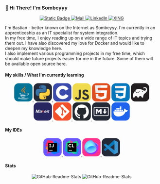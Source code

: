 ### 👋 Hi There! I'm Sombeyyy

<p align="center">
    <a href="https://discord.com/users/621397023618236425">
        <img alt="Static Badge" src="https://img.shields.io/badge/Discord-5865F2?style=for-the-badge&logo=discord&logoColor=white"/>
    </a>
    <a href="mailto://contact@sombeyyy.de">
        <img alt="Mail" src="https://img.shields.io/badge/Mail-147ee1?style=for-the-badge&logo=gmail&logoColor=white"/>
    </a>
    <a href="https://www.linkedin.com/in/bastian-dieregsweiler-33905825b/">
        <img alt="LinkedIn" src="https://img.shields.io/badge/LinkedIn-0077B5?style=for-the-badge&logo=linkedin&logoColor=white"/>
    </a>
    <a href="https://www.xing.com/profile/Bastian_Dieregsweiler/">
        <img alt="XING" src="https://img.shields.io/badge/xing-045d63?style=for-the-badge&logo=xing&logoColor=white"/>
    </a>
</p>

<p>
    I'm Bastian - better known on the Internet as Sombeyyy. I'm currently in an apprenticeship as an IT specialist for system integration. <br>
    In my free time, I enjoy reading up on a wide range of IT topics and trying them out. I have also discovered my love for
    Docker and would like to deepen my knowledge here. <br>
    I also implement various programming projects in my free time, which should make future projects easier for me in the future.
    Some of them will be available open source here.
</p>

#### My skills / What I'm currently learning

<p align="center">
    <a href="https://www.java.com/">
        <img alt="Java" src="./assets/icon-java.svg" height="60" width="60">
    </a>
    <a href="https://www.python.org/">
        <img alt="Python" src="./assets/icon-python-dark.svg" height="60" width="60">
    </a>
    <img alt="C Programming Language" src="./assets/icon-c.svg" height="60" width="60">
    <img alt="JavaScript" src="./assets/icon-javascript.svg" height="60" width="60">
    <img alt="HTML" src="./assets/icon-html.svg" height="60" width="60">
    <img alt="CSS" src="./assets/icon-css.svg" height="60" width="60">
    <a href="https://gradle.org/">
        <img alt="Gradle" src="./assets/icon-gradle-dark.svg" height="60" width="60">
    </a>
    <a href="https://maven.apache.org/">
        <img alt="Maven" src="./assets/icon-maven.svg" height="60" width="60">
    </a>
    <a href="https://git-scm.com/">
        <img alt="Git" src="./assets/icon-git.svg" height="60" width="60">
    </a>
    <a href="https://github.com/">
        <img alt="GitHub" src="./assets/icon-github-dark.svg" height="60" width="60">
    </a>
    <img alt="Markdown" src="./assets/icon-makrdown-dark.svg" height="60" width="60">
    <a href="https://www.docker.com/">
        <img alt="Docker" src="./assets/icon-docker.svg" height="60" width="60">
    </a>
</p>

#### My IDEs

<p align="center">
    <a href="https://www.jetbrains.com/idea/">
        <img alt="IntelliJ" src="./assets/icon-intellij.svg" height="60" width="60">
    </a>
    <a href="https://www.jetbrains.com/clion/">
        <img alt="CLion" src="./assets/icon-clion.svg" height="60" width="60">
    </a>
    <a href="https://www.jetbrains.com/fleet/">
        <img alt="Fleet" src="./assets/icon-fleet.svg" height="60" width="60">
    </a>
    <a href="https://code.visualstudio.com/">
        <img alt="VSCode" src="./assets/icon-vscode-dark.svg" height="60" width="60">
    </a>
</p>

#### Stats

<p align="center">
    <img alt="GitHub-Readme-Stats" src="https://github-readme-stats.vercel.app/api?username=Sombeyyy&theme=radical&show_icons=true&hide_rank=true&custom_title=Sombeyyy's%20GitHub%20Stats" height="200"/>
    <img alt="GitHub-Readme-Stats" src="https://github-readme-stats.vercel.app/api/top-langs/?username=Sombeyyy&theme=radical&layout=compact&card_width=100&langs_count=8" height="200"/>
</p>